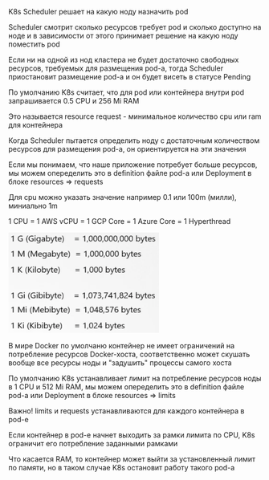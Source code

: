 K8s Scheduler решает на какую ноду назначить pod

Scheduler смотрит сколько ресурсов требует pod и сколько доступно на ноде и в зависимости от этого принимает решение на какую ноду поместить pod

Если ни на одной из нод кластера не будет достаточно свободных ресурсов, требуемых для размещения pod-а, тогда Scheduler приостановит размещение pod-а и он будет висеть в статусе Pending

По умолчанию K8s считает, что для pod или контейнера внутри pod запрашивается 0.5 CPU и 256 Mi RAM

Это называется resource request - минимальное количество cpu или ram для контейнера

Когда Scheduler пытается определить ноду с достаточным количеством ресурсов для размещения pod-а, он ориентируется на эти значения

Если мы понимаем, что наше приложение потребует больше ресурсов, мы можем опеределить это в definition файле pod-а или Deployment в блоке resources => requests

Для cpu можно указать значение например 0.1 или 100m (милли), миниально 1m

1 CPU = 1 AWS vCPU = 1 GCP Core = 1 Azure Core = 1 Hyperthread

<img src="screenshot.png" width="300" height="200"><br>

В мире Docker по умолчаню контейнер не имеет ограничений на потребление ресурсов Docker-хоста, соответственно может скушать вообще все ресурсы ноды и "задушить" процессы самого хоста

По умолчанию K8s устанавливает лимит на потребление ресурсов ноды в 1 CPU и 512 Mi RAM, мы можем опеределить это в definition файле pod-а или Deployment в блоке resources => limits

Важно! limits и requests устанавливаются для каждого контейнера в pod-е

Если контейнер в pod-е начнет выходить за рамки лимита по CPU, K8s ограничит его потребление заданными рамками

Что касается RAM, то контейнер может выйти за установленный лимит по памяти, но в таком случае K8s остановит работу такого pod-а